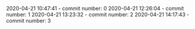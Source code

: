 2020-04-21 10:47:41 - commit number: 0
2020-04-21 12:26:04 - commit number: 1
2020-04-21 13:23:32 - commit number: 2
2020-04-21 14:17:43 - commit number: 3
